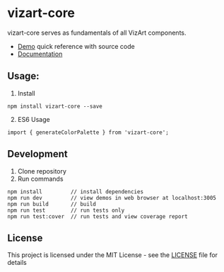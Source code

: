 # vizart-core

vizart-core serves as fundamentals of all VizArt components.

* [Demo](https://vizartjs.github.io/demo.html) quick reference with source code
* [Documentation](https://github.com/VizArtJS/vizart-core/wiki)



## Usage:

1. Install

```
npm install vizart-core --save
```

2. ES6 Usage

```
import { generateColorPalette } from 'vizart-core';

```

## Development
1. Clone repository
2. Run commands
```
npm install         // install dependencies
npm run dev         // view demos in web browser at localhost:3005
npm run build       // build
npm run test        // run tests only
npm run test:cover  // run tests and view coverage report
```


## License

This project is licensed under the MIT License - see the [LICENSE](LICENSE) file for details



